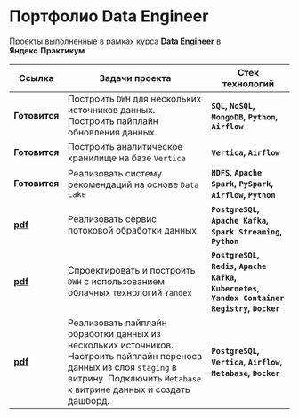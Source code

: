 # Портфолио Data Engineer
 
Проекты выполненные в рамках курса **Data Engineer** в **Яндекс.Практикум**

Ссылка|Задачи проекта|Стек технологий
-|-|-
**Готовится** | Построить `DWH` для нескольких источников данных. Построить пайплайн обновления данных. | **`SQL`, `NoSQL`, `MongoDB`, `Python`, `Airflow`**
**Готовится** | Построить аналитическое хранилище на базе `Vertica` | **`Vertica`, `Airflow`**
**Готовится** | Реализовать систему рекомендаций на основе `Data Lake` | **`HDFS`, `Apache Spark`, `PySpark`, `Airflow`, `Python`**
[**pdf**](pdf/s_08_project_streaming_data_processing.pdf)|Реализовать сервис потоковой обработки данных | **`PostgreSQL`, `Apache Kafka`, `Spark Streaming`, `Python`**
[**pdf**](pdf/s_09_project_yandex_cloud.pdf)|Спроектировать и построить `DWH` с использованием облачных технологий `Yandex` | **`PostgreSQL`, `Redis`, `Apache Kafka`, `Kubernetes`, `Yandex Container Registry`, `Docker`**
[**pdf**](pdf/s_10_final_project.pdf)| Реализовать пайплайн обработки данных из нескольких источников. Настроить пайплайн переноса данных из слоя `staging` в витрину. Подключить `Metabase` к витрине данных и создать дашборд. | **`PostgreSQL`, `Vertica`, `Airflow`, `Metabase`, `Docker`**